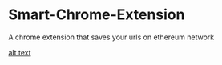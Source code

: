 # Smart-Chrome-Extension
A chrome extension that saves your urls on ethereum network

[alt text](/bookmarks.png)